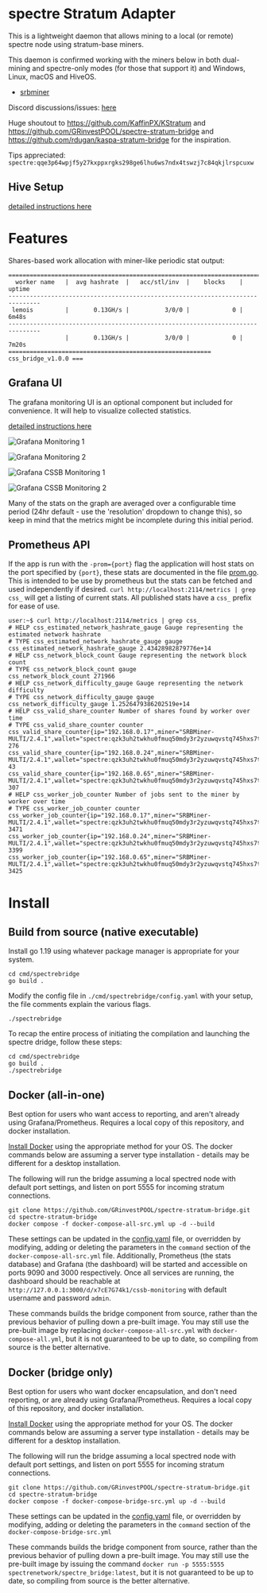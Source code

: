 # spectre Stratum Adapter

This is a lightweight daemon that allows mining to a local (or remote)
spectre node using stratum-base miners.

This daemon is confirmed working with the miners below in both dual-mining
and spectre-only modes (for those that support it) and Windows, Linux,
macOS and HiveOS.

- [srbminer](https://github.com/doktor83/SRBMiner-Multi/releases)

Discord discussions/issues: [here](https://discord.gg/pPNESjGfb5)

Huge shoutout to https://github.com/KaffinPX/KStratum and
https://github.com/GRinvestPOOL/spectre-stratum-bridge and
https://github.com/rdugan/kaspa-stratum-bridge for the inspiration.

Tips appreciated: `spectre:qqe3p64wpjf5y27kxppxrgks298ge6lhu6ws7ndx4tswzj7c84qkjlrspcuxw`

## Hive Setup

[detailed instructions here](docs/hive-setup.md)

# Features

Shares-based work allocation with miner-like periodic stat output:

```
===============================================================================
  worker name   |  avg hashrate  |   acc/stl/inv  |    blocks    |    uptime
-------------------------------------------------------------------------------
 lemois         |       0.13GH/s |          3/0/0 |            0 |       6m48s
-------------------------------------------------------------------------------
                |       0.13GH/s |          3/0/0 |            0 |       7m20s
========================================================= css_bridge_v1.0.0 ===
```

## Grafana UI

The grafana monitoring UI is an optional component but included for
convenience. It will help to visualize collected statistics.

[detailed instructions here](docs/monitoring-setup.md)

![Grafana Monitoring 1](docs/images/grafana-1.png)

![Grafana Monitoring 2](docs/images/grafana-2.png)

![Grafana CSSB Monitoring 1](docs/images/grafana-3.png)

![Grafana CSSB Monitoring 2](docs/images/grafana-4.png)

Many of the stats on the graph are averaged over a configurable time
period (24hr default - use the 'resolution' dropdown to change this), so
keep in mind that the metrics might be incomplete during this initial
period.

## Prometheus API

If the app is run with the `-prom={port}` flag the application will host
stats on the port specified by `{port}`, these stats are documented in
the file [prom.go](src/spectrestratum/prom.go). This is intended to be use
by prometheus but the stats can be fetched and used independently if
desired. `curl http://localhost:2114/metrics | grep css_` will get a
listing of current stats. All published stats have a `css_` prefix for
ease of use.

```
user:~$ curl http://localhost:2114/metrics | grep css_
# HELP css_estimated_network_hashrate_gauge Gauge representing the estimated network hashrate
# TYPE css_estimated_network_hashrate_gauge gauge
css_estimated_network_hashrate_gauge 2.43428982879776e+14
# HELP css_network_block_count Gauge representing the network block count
# TYPE css_network_block_count gauge
css_network_block_count 271966
# HELP css_network_difficulty_gauge Gauge representing the network difficulty
# TYPE css_network_difficulty_gauge gauge
css_network_difficulty_gauge 1.2526479386202519e+14
# HELP css_valid_share_counter Number of shares found by worker over time
# TYPE css_valid_share_counter counter
css_valid_share_counter{ip="192.168.0.17",miner="SRBMiner-MULTI/2.4.1",wallet="spectre:qzk3uh2twkhu0fmuq50mdy3r2yzuwqvstq745hxs7tet25hfd4egcafcdmpdl",worker="002"} 276
css_valid_share_counter{ip="192.168.0.24",miner="SRBMiner-MULTI/2.4.1",wallet="spectre:qzk3uh2twkhu0fmuq50mdy3r2yzuwqvstq745hxs7tet25hfd4egcafcdmpdl",worker="003"} 43
css_valid_share_counter{ip="192.168.0.65",miner="SRBMiner-MULTI/2.4.1",wallet="spectre:qzk3uh2twkhu0fmuq50mdy3r2yzuwqvstq745hxs7tet25hfd4egcafcdmpdl",worker="001"} 307
# HELP css_worker_job_counter Number of jobs sent to the miner by worker over time
# TYPE css_worker_job_counter counter
css_worker_job_counter{ip="192.168.0.17",miner="SRBMiner-MULTI/2.4.1",wallet="spectre:qzk3uh2twkhu0fmuq50mdy3r2yzuwqvstq745hxs7tet25hfd4egcafcdmpdl",worker="002"} 3471
css_worker_job_counter{ip="192.168.0.24",miner="SRBMiner-MULTI/2.4.1",wallet="spectre:qzk3uh2twkhu0fmuq50mdy3r2yzuwqvstq745hxs7tet25hfd4egcafcdmpdl",worker="003"} 3399
css_worker_job_counter{ip="192.168.0.65",miner="SRBMiner-MULTI/2.4.1",wallet="spectre:qzk3uh2twkhu0fmuq50mdy3r2yzuwqvstq745hxs7tet25hfd4egcafcdmpdl",worker="001"} 3425
```

# Install

## Build from source (native executable)

Install go 1.19 using whatever package manager is appropriate for your
system.

```
cd cmd/spectrebridge
go build .
```

Modify the config file in `./cmd/spectrebridge/config.yaml` with your setup,
the file comments explain the various flags.

```
./spectrebridge
```

To recap the entire process of initiating the compilation and launching
the spectre dridge, follow these steps:

```
cd cmd/spectrebridge
go build .
./spectrebridge
```

## Docker (all-in-one)

Best option for users who want access to reporting, and aren't already
using Grafana/Prometheus. Requires a local copy of this repository, and
docker installation.

[Install Docker](https://docs.docker.com/engine/install/) using the
appropriate method for your OS. The docker commands below are assuming a
server type installation - details may be different for a desktop
installation.

The following will run the bridge assuming a local spectred node with
default port settings, and listen on port 5555 for incoming stratum
connections.

```
git clone https://github.com/GRinvestPOOL/spectre-stratum-bridge.git
cd spectre-stratum-bridge
docker compose -f docker-compose-all-src.yml up -d --build
```

These settings can be updated in the [config.yaml](cmd/spectrebridge/config.yaml)
file, or overridden by modifying, adding or deleting the parameters in the
`command` section of the `docker-compose-all-src.yml` file. Additionally,
Prometheus (the stats database) and Grafana (the dashboard) will be
started and accessible on ports 9090 and 3000 respectively. Once all
services are running, the dashboard should be reachable at
`http://127.0.0.1:3000/d/x7cE7G74k1/cssb-monitoring` with default
username and password `admin`.

These commands builds the bridge component from source, rather than
the previous behavior of pulling down a pre-built image. You may still
use the pre-built image by replacing `docker-compose-all-src.yml` with
`docker-compose-all.yml`, but it is not guaranteed to be up to date, so
compiling from source is the better alternative.

## Docker (bridge only)

Best option for users who want docker encapsulation, and don't need
reporting, or are already using Grafana/Prometheus. Requires a local
copy of this repository, and docker installation.

[Install Docker](https://docs.docker.com/engine/install/) using the
appropriate method for your OS. The docker commands below are assuming a
server type installation - details may be different for a desktop
installation.

The following will run the bridge assuming a local spectred node with
default port settings, and listen on port 5555 for incoming stratum
connections.

```
git clone https://github.com/GRinvestPOOL/spectre-stratum-bridge.git
cd spectre-stratum-bridge
docker compose -f docker-compose-bridge-src.yml up -d --build
```

These settings can be updated in the [config.yaml](cmd/spectrebridge/config.yaml)
file, or overridden by modifying, adding or deleting the parameters in the
`command` section of the `docker-compose-bridge-src.yml`

These commands builds the bridge component from source, rather than the
previous behavior of pulling down a pre-built image. You may still use
the pre-built image by issuing the command `docker run -p 5555:5555 spectrenetwork/spectre_bridge:latest`,
but it is not guaranteed to be up to date, so compiling from source is
the better alternative.
